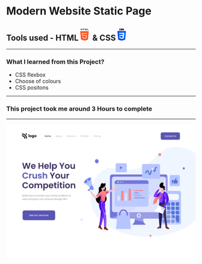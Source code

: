 # Modern Website Static Page

## Tools used - HTML![HTML](/assets/html.png) & CSS![CSS](/assets/css.png)
***
### What I learned from this Project?
- CSS flexbox
- Choose of colours
- CSS positons
***
### This project took me around **3 Hours** to complete
***

![screenShot](/4.png)